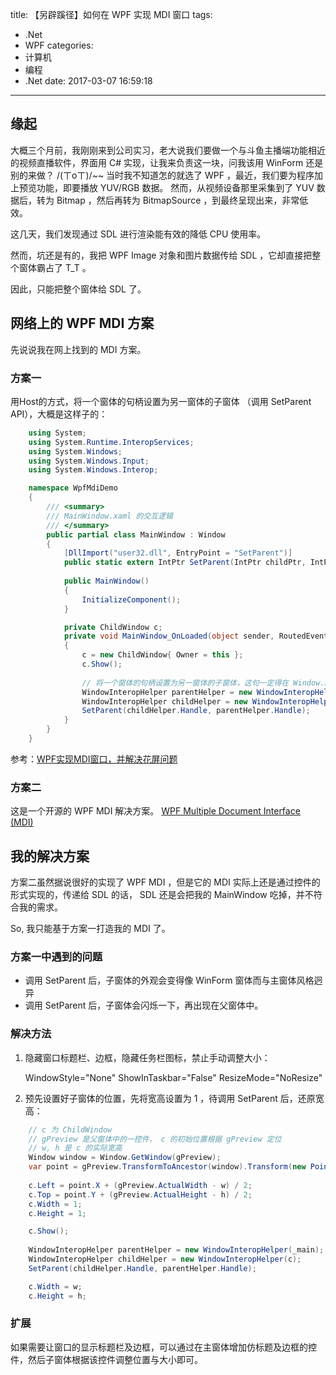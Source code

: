 title: 【另辟蹊径】如何在 WPF 实现 MDI 窗口
tags:
  - .Net
  - WPF
categories: 
  - 计算机
  - 编程
  - .Net
date: 2017-03-07 16:59:18
---
## 缘起

大概三个月前，我刚刚来到公司实习，老大说我们要做一个与斗鱼主播端功能相近的视频直播软件，界面用 C# 实现，让我来负责这一块，问我该用 WinForm 还是别的来做？ /(ㄒoㄒ)/~~ 当时我不知道怎的就选了 WPF ，最近，我们要为程序加上预览功能，即要播放 YUV/RGB 数据。 然而，从视频设备那里采集到了 YUV 数据后，转为 Bitmap ，然后再转为 BitmapSource ，到最终呈现出来，非常低效。

这几天，我们发现通过 SDL 进行渲染能有效的降低 CPU 使用率。

然而，坑还是有的，我把 WPF Image 对象和图片数据传给 SDL ，它却直接把整个窗体霸占了 T_T 。

因此，只能把整个窗体给 SDL 了。

<!-- more -->

## 网络上的 WPF MDI 方案

先说说我在网上找到的 MDI 方案。

### 方案一  

用Host的方式，将一个窗体的句柄设置为另一窗体的子窗体 （调用 SetParent API），大概是这样子的：

```csharp
	using System;
	using System.Runtime.InteropServices;
	using System.Windows;
	using System.Windows.Input;
	using System.Windows.Interop;

	namespace WpfMdiDemo
	{
		/// <summary>
		/// MainWindow.xaml 的交互逻辑
		/// </summary>
		public partial class MainWindow : Window
		{
			[DllImport("user32.dll", EntryPoint = "SetParent")]
			public static extern IntPtr SetParent(IntPtr childPtr, IntPtr parentPtr);
			
			public MainWindow()
			{
				InitializeComponent();
			}

			private ChildWindow c;
			private void MainWindow_OnLoaded(object sender, RoutedEventArgs e)
			{
				c = new ChildWindow{ Owner = this };
				c.Show();
				
				// 将一个窗体的句柄设置为另一窗体的子窗体，这句一定得在 Window.Show() 之后，不然不会有效
				WindowInteropHelper parentHelper = new WindowInteropHelper(this);
				WindowInteropHelper childHelper = new WindowInteropHelper(c);
				SetParent(childHelper.Handle, parentHelper.Handle);
			}
		}
	}
```
	
参考：[WPF实现MDI窗口，并解决花屏问题](http://blog.csdn.net/qing2005/article/details/6523721)
	
	

### 方案二 

这是一个开源的 WPF MDI 解决方案。 [WPF Multiple Document Interface (MDI)](http://wpfmdi.codeplex.com/)


## 我的解决方案

方案二虽然据说很好的实现了 WPF MDI ，但是它的 MDI 实际上还是通过控件的形式实现的，传递给 SDL 的话， SDL 还是会把我的 MainWindow 吃掉，并不符合我的需求。

So, 我只能基于方案一打造我的 MDI 了。

### 方案一中遇到的问题

* 调用 SetParent 后，子窗体的外观会变得像 WinForm 窗体而与主窗体风格迥异
* 调用 SetParent 后，子窗体会闪烁一下，再出现在父窗体中。

### 解决方法

1. 隐藏窗口标题栏、边框，隐藏任务栏图标，禁止手动调整大小：

	WindowStyle="None" ShowInTaskbar="False" ResizeMode="NoResize" 

2. 预先设置好子窗体的位置，先将宽高设置为 1 ，待调用 SetParent 后，还原宽高：

```csharp
	// c 为 ChildWindow 
	// gPreview 是父窗体中的一控件， c 的初始位置根据 gPreview 定位
	// w, h 是 c 的实际宽高
	Window window = Window.GetWindow(gPreview);
	var point = gPreview.TransformToAncestor(window).Transform(new Point(0, 0));
	
	c.Left = point.X + (gPreview.ActualWidth - w) / 2;
	c.Top = point.Y + (gPreview.ActualHeight - h) / 2;
	c.Width = 1;
	c.Height = 1;

	c.Show();
	
	WindowInteropHelper parentHelper = new WindowInteropHelper(_main);
	WindowInteropHelper childHelper = new WindowInteropHelper(c);
	SetParent(childHelper.Handle, parentHelper.Handle);

	c.Width = w;
	c.Height = h;
```

### 扩展

如果需要让窗口的显示标题栏及边框，可以通过在主窗体增加仿标题及边框的控件，然后子窗体根据该控件调整位置与大小即可。